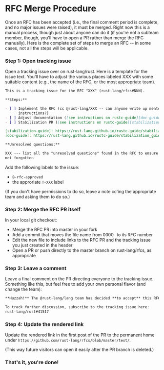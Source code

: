 # RFC Merge Procedure
Once an RFC has been accepted (i.e., the final comment period is complete, and
no major issues were raised), it must be merged. Right now this is a manual
process, though just about anyone can do it (if you're not a subteam member,
though, you'll have to open a PR rather than merge the RFC manually). Here is
the complete set of steps to merge an RFC -- in some cases, not all the steps
will be applicable.

### Step 1: Open tracking issue

Open a tracking issue over on rust-lang/rust. Here is a template for the issue
text. You'll have to adjust the various places labeled XXX with some suitable
content (e.g., the name of the RFC, or the most appropriate team).

```markdown
This is a tracking issue for the RFC "XXX" (rust-lang/rfcs#NNN).

**Steps:**

- [ ] Implement the RFC (cc @rust-lang/XXX -- can anyone write up mentoring
      instructions?)
- [ ] Adjust documentation ([see instructions on rustc-guide][doc-guide])
- [ ] Stabilization PR ([see instructions on rustc-guide][stabilization-guide])

[stabilization-guide]: https://rust-lang.github.io/rustc-guide/stabilization_guide.html#stabilization-pr
[doc-guide]: https://rust-lang.github.io/rustc-guide/stabilization_guide.html#documentation-prs

**Unresolved questions:**

XXX --- list all the "unresolved questions" found in the RFC to ensure they are
not forgotten
```

Add the following labels to the issue:

- `B-rfc-approved`
- the approriate `T-XXX` label

(If you don't have permissions to do so, leave a note cc'ing the appropriate
team and asking them to do so.)

### Step 2: Merge the RFC PR itself

In your local git checkout:

- Merge the RFC PR into master in your fork
- Add a commit that moves the file name from 0000- to its RFC number
- Edit the new file to include links to the RFC PR and the tracking issue you
  just created in the header
- Open a PR or push directly to the master branch on rust-lang/rfcs, as
  appropriate

### Step 3: Leave a comment

Leave a final comment on the PR directing everyone to the tracking issue.
Something like this, but feel free to add your own personal flavor (and change
the team):

```markdown
**Huzzah!** The @rust-lang/lang team has decided **to accept** this RFC.

To track further discussion, subscribe to the tracking issue here:
rust-lang/rust#41517
```

### Step 4: Update the rendered link

Update the rendered link in the first post of the PR to the permanent home under
`https://github.com/rust-lang/rfcs/blob/master/text/`.

(This way future visitors can open it easily after the PR branch is deleted.)

### That's it, you're done!

